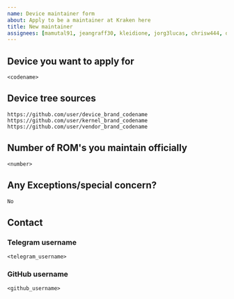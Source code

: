 ```yaml
---
name: Device maintainer form
about: Apply to be a maintainer at Kraken here
title: New maintainer
assignees: [mamutal91, jeangraff30, kleidione, jorg3lucas, chrisw444, dustxyz]
---
```


## Device you want to apply for
```
<codename>
```

## Device tree sources
<!--
* Must be public on GitHub/GitLab
* Must add kernel and vendor as well
* Authorship should be proper
* Add common trees if applicable
-->
```
https://github.com/user/device_brand_codename
https://github.com/user/kernel_brand_codename
https://github.com/user/vendor_brand_codename
```

## Number of ROM's you maintain officially
```
<number>
```

## Any Exceptions/special concern?
```
No
```

## Contact

### Telegram username
```
<telegram_username>
```

### GitHub username
```
<github_username>
```
